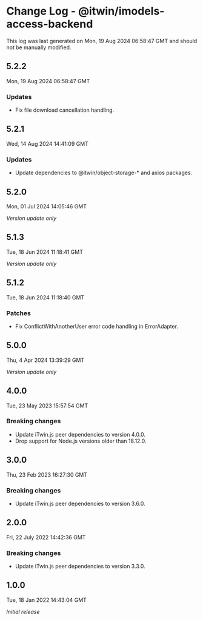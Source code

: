# Change Log - @itwin/imodels-access-backend

This log was last generated on Mon, 19 Aug 2024 06:58:47 GMT and should not be manually modified.

## 5.2.2
Mon, 19 Aug 2024 06:58:47 GMT

### Updates

- Fix file download cancellation handling.

## 5.2.1
Wed, 14 Aug 2024 14:41:09 GMT

### Updates

- Update dependencies to @itwin/object-storage-* and axios packages.

## 5.2.0
Mon, 01 Jul 2024 14:05:46 GMT

_Version update only_

## 5.1.3
Tue, 18 Jun 2024 11:18:41 GMT

_Version update only_

## 5.1.2
Tue, 18 Jun 2024 11:18:40 GMT

### Patches

- Fix ConflictWithAnotherUser error code handling in ErrorAdapter.

## 5.0.0
Thu, 4 Apr 2024 13:39:29 GMT

_Version update only_

## 4.0.0
Tue, 23 May 2023 15:57:54 GMT

### Breaking changes

- Update iTwin.js peer dependencies to version 4.0.0.
- Drop support for Node.js versions older than 18.12.0.

## 3.0.0
Thu, 23 Feb 2023 16:27:30 GMT

### Breaking changes

- Update iTwin.js peer dependencies to version 3.6.0.

## 2.0.0
Fri, 22 July 2022 14:42:36 GMT

### Breaking changes

- Update iTwin.js peer dependencies to version 3.3.0.

## 1.0.0
Tue, 18 Jan 2022 14:43:04 GMT

_Initial release_

